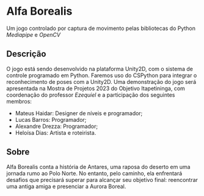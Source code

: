 # Alfa Borealis

Um jogo controlado por captura de movimento pelas bibliotecas do Python _Mediapipe_ e _OpenCV_

## Descrição

O jogo está sendo desenvolvido na plataforma Unity2D, com o sistema de controle programado em Python. Faremos uso do CSPython para integrar o reconhecimento de poses com a Unity2D. Uma demonstração do jogo será apresentada na Mostra de Projetos 2023 do Objetivo Itapetininga, com coordenação do professor _Ezequiel_ e a participação dos seguintes membros:

- Mateus Haidar: Designer de níveis e programador;
- Lucas Barros: Programador;
- Alexandre Drezza: Programador;
- Heloísa Dias: Artista e roteirista.

## Sobre

Alfa Borealis conta a história de Antares, uma raposa do deserto em uma jornada rumo ao Polo Norte. No entanto, pelo caminho, ela enfrentará desafios que precisará superar para alcançar seu objetivo final: reencontrar uma antiga amiga e presenciar a Aurora Boreal.
